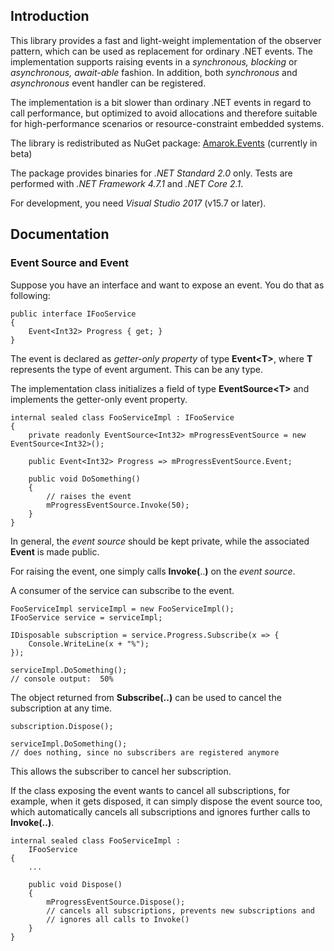 ## Introduction

This library provides a fast and light-weight implementation of the observer pattern, which can be used as replacement for ordinary .NET events. The implementation supports raising events in a *synchronous, blocking* or *asynchronous, await-able* fashion. In addition, both *synchronous* and *asynchronous* event handler can be registered.

The implementation is a bit slower than ordinary .NET events in regard to call performance, but optimized to avoid allocations and therefore suitable for high-performance scenarios or resource-constraint embedded systems.

The library is redistributed as NuGet package: [Amarok.Events](https://www.nuget.org/packages/Amarok.Events/) (currently in beta)

The package provides binaries for *.NET Standard 2.0* only. Tests are performed with *.NET Framework 4.7.1* and *.NET Core 2.1*.

For development, you need *Visual Studio 2017* (v15.7 or later).

## Documentation

### Event Source and Event

Suppose you have an interface and want to expose an event. You do that as following:

    public interface IFooService
    {
	    Event<Int32> Progress { get; }
    }
	
The event is declared as *getter-only property* of type **Event\<T>**, where **T** represents the type of event argument. This can be any type.

The implementation class  initializes a field of type **EventSource\<T>** and implements the getter-only event property.

    internal sealed class FooServiceImpl : IFooService
    {
    	private readonly EventSource<Int32> mProgressEventSource = new EventSource<Int32>();
    
    	public Event<Int32> Progress => mProgressEventSource.Event;
    
    	public void DoSomething()
    	{
    		// raises the event
    		mProgressEventSource.Invoke(50);
    	}
    }

In general, the *event source* should be kept private, while the associated **Event<T>** is made public.

For raising the event, one simply calls **Invoke(**..**)** on the *event source*.

A consumer of the service can subscribe to the event.

	FooServiceImpl serviceImpl = new FooServiceImpl();
	IFooService service = serviceImpl;

	IDisposable subscription = service.Progress.Subscribe(x => {
		Console.WriteLine(x + "%");
	});

	serviceImpl.DoSomething();
	// console output:	50%

The object returned from **Subscribe(..)** can be used to cancel the subscription at any time.

    subscription.Dispose();
    
    serviceImpl.DoSomething();
    // does nothing, since no subscribers are registered anymore

This allows the subscriber to cancel her subscription.

If the class exposing the event wants to cancel all subscriptions, for example, when it gets disposed, it can simply dispose the event source too, which automatically cancels all subscriptions and ignores further calls to **Invoke(..)**.

    internal sealed class FooServiceImpl :
    	IFooService
    {
	    ...
	
		public void Dispose()
		{
			mProgressEventSource.Dispose();
			// cancels all subscriptions, prevents new subscriptions and
			// ignores all calls to Invoke()
		}
	}

<!--stackedit_data:
eyJoaXN0b3J5IjpbODkwNzAwNDEzLDE4MTc1ODc5NV19
-->